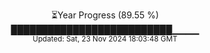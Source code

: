 <p align="center">
⏳Year Progress (89.55 %)<br>
██████████████████████████▁▁▁▁ <br>
<sub>Updated: Sat, 23 Nov 2024 18:03:48 GMT</sub>
</p>


